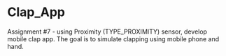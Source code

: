 # Clap_App

Assignment #7 - using Proximity (TYPE_PROXIMITY) sensor, develop mobile clap app. The goal is to simulate clapping using mobile phone and hand.
